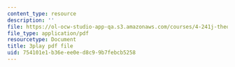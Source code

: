 ```yaml
---
content_type: resource
description: ''
file: https://ol-ocw-studio-app-qa.s3.amazonaws.com/courses/4-241j-theory-of-city-form-spring-2013/754101e1b36eee0ed8c99b7febcb5258_yv3PIJF1Uqc.pdf
file_type: application/pdf
resourcetype: Document
title: 3play pdf file
uid: 754101e1-b36e-ee0e-d8c9-9b7febcb5258
---
```

